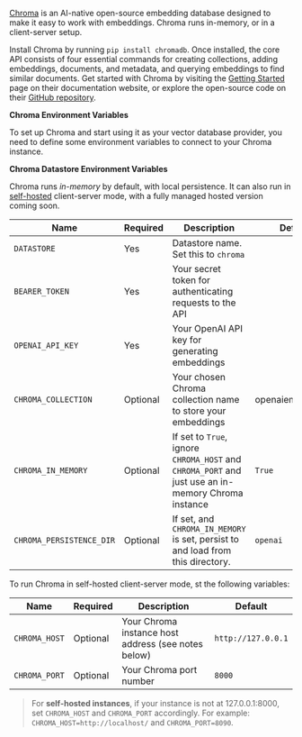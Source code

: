 [Chroma](https://trychroma.com) is an AI-native open-source embedding database designed to make it easy to work with embeddings. Chroma runs in-memory, or in a client-server setup.

Install Chroma by running `pip install chromadb`. Once installed, the core API consists of four essential commands for creating collections, adding embeddings, documents, and metadata, and querying embeddings to find similar documents. Get started with Chroma by visiting the [Getting Started](https://docs.trychroma.com) page on their documentation website, or explore the open-source code on their [GitHub repository](https://github.com/chroma-core/chroma).

**Chroma Environment Variables**

To set up Chroma and start using it as your vector database provider, you need to define some environment variables to connect to your Chroma instance.

**Chroma Datastore Environment Variables**

Chroma runs _in-memory_ by default, with local persistence. It can also run in [self-hosted](https://docs.trychroma.com/usage-guide#running-chroma-in-clientserver-mode) client-server mode, with a fully managed hosted version coming soon.

| Name                     | Required | Description                                                                                        | Default          |
| ------------------------ | -------- | -------------------------------------------------------------------------------------------------- | ---------------- |
| `DATASTORE`              | Yes      | Datastore name. Set this to `chroma`                                                               |                  |
| `BEARER_TOKEN`           | Yes      | Your secret token for authenticating requests to the API                                           |                  |
| `OPENAI_API_KEY`         | Yes      | Your OpenAI API key for generating embeddings                                                      |                  |
| `CHROMA_COLLECTION`      | Optional | Your chosen Chroma collection name to store your embeddings                                        | openaiembeddings |
| `CHROMA_IN_MEMORY`       | Optional | If set to `True`, ignore `CHROMA_HOST` and `CHROMA_PORT` and just use an in-memory Chroma instance | `True`           |
| `CHROMA_PERSISTENCE_DIR` | Optional | If set, and `CHROMA_IN_MEMORY` is set, persist to and load from this directory.                    | `openai`         |

To run Chroma in self-hosted client-server mode, st the following variables:

| Name          | Required | Description                                         | Default            |
| ------------- | -------- | --------------------------------------------------- | ------------------ |
| `CHROMA_HOST` | Optional | Your Chroma instance host address (see notes below) | `http://127.0.0.1` |
| `CHROMA_PORT` | Optional | Your Chroma port number                             | `8000`             |

> For **self-hosted instances**, if your instance is not at 127.0.0.1:8000, set `CHROMA_HOST` and `CHROMA_PORT` accordingly. For example: `CHROMA_HOST=http://localhost/` and `CHROMA_PORT=8090`.
